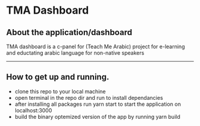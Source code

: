 # TMA Dashboard
## About the application/dashboard


TMA dashboard is a c-panel for (Teach Me Arabic) project for e-learning and eductating arabic language for non-native speakers

---
## How to get up and running.

- clone this repo to your local machine 
- open terminal in the repo dir and run <script>yarn</script> to install dependancies
- after installing all packages run yarn start to start the application on localhost:3000
- build the binary optemized version of the app by running yarn build
